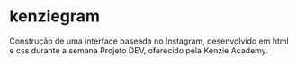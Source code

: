 # kenziegram
Construção de uma interface baseada no Instagram, desenvolvido em html e css durante a semana Projeto DEV, oferecido pela Kenzie Academy.
